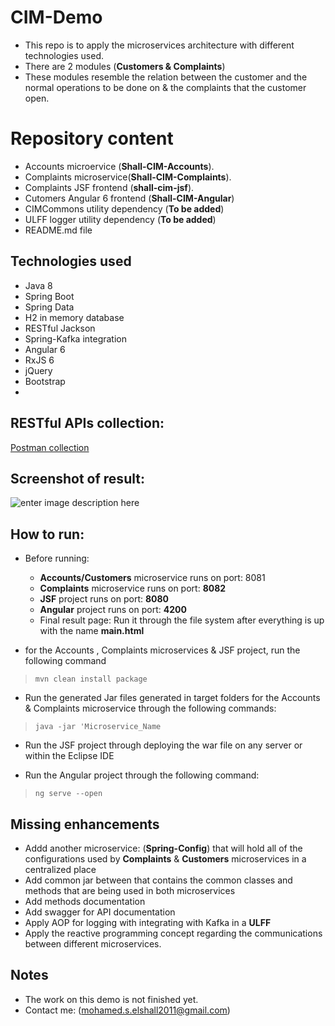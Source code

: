 ﻿# CIM-Demo

- This repo is to apply the microservices architecture with different technologies used.
- There are 2 modules (**Customers & Complaints**)
- These modules resemble the relation between the customer and the normal operations to be done on & the complaints that the customer open.


# Repository content

- Accounts microervice (**Shall-CIM-Accounts**).
- Complaints microservice(**Shall-CIM-Complaints**).
- Complaints JSF frontend (**shall-cim-jsf**).
- Cutomers Angular 6 frontend (**Shall-CIM-Angular**)
- CIMCommons utility dependency (**To be added**)
- ULFF logger utility dependency (**To be added**)
- README.md file


## Technologies used

- Java 8
- Spring Boot
- Spring Data
- H2 in memory database
- RESTful Jackson
- Spring-Kafka integration
- Angular 6
- RxJS 6
- jQuery
- Bootstrap
- 

## RESTful APIs collection:

[Postman collection](https://www.getpostman.com/collections/b9930f203975d983b7ed)

## Screenshot of result:

![enter image description here](https://picasaweb.google.com/115919670543409421172/6572865152440360225#6572865152467409266)


## How to run:

- Before running:
	-  **Accounts/Customers** microservice runs on port: 8081
	- **Complaints** microservice runs on port: **8082**
	- **JSF** project runs on port: **8080**
	- **Angular** project runs on port: **4200**
	- Final result page: Run it through the file system after everything is up with the name **main.html**

- for the Accounts , Complaints microservices & JSF project, run the following command 

> `mvn clean install package`

- Run the generated Jar files generated in target folders for the Accounts & Complaints microservice through the following commands:

> `java -jar 'Microservice_Name`

- Run the JSF project through deploying the war file on any server or within the Eclipse IDE

- Run the Angular project through the following command:
> `ng serve --open`


## Missing enhancements

- Addd another microservice: (**Spring-Config**) that will hold all of the configurations used by **Complaints** & **Customers** microservices in a centralized place
 - Add common jar between that contains the common classes and methods that are being used in both microservices
 - Add methods documentation
 - Add swagger for API documentation
 - Apply AOP for logging with integrating with Kafka in a **ULFF**
 - Apply the reactive programming concept regarding the communications between different microservices.
 

## Notes

- The work on this demo is not finished yet.
- Contact me: (mohamed.s.elshall2011@gmail.com)



